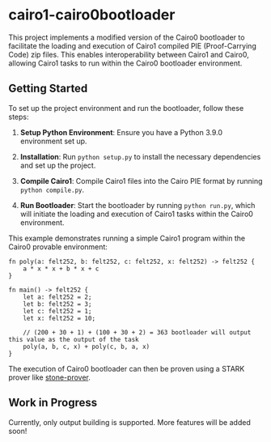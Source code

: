 # cairo1-cairo0bootloader

This project implements a modified version of the Cairo0 bootloader to facilitate the loading and execution of Cairo1 compiled PIE (Proof-Carrying Code) zip files. This enables interoperability between Cairo1 and Cairo0, allowing Cairo1 tasks to run within the Cairo0 bootloader environment.

## Getting Started

To set up the project environment and run the bootloader, follow these steps:

1. **Setup Python Environment**: Ensure you have a Python 3.9.0 environment set up.

2. **Installation**: Run `python setup.py` to install the necessary dependencies and set up the project.

3. **Compile Cairo1**: Compile Cairo1 files into the Cairo PIE format by running `python compile.py`.

4. **Run Bootloader**: Start the bootloader by running `python run.py`, which will initiate the loading and execution of Cairo1 tasks within the Cairo0 environment.

This example demonstrates running a simple Cairo1 program within the Cairo0 provable environment:

```cairo
fn poly(a: felt252, b: felt252, c: felt252, x: felt252) -> felt252 {
    a * x * x + b * x + c
}

fn main() -> felt252 {
    let a: felt252 = 2;
    let b: felt252 = 3;
    let c: felt252 = 1;
    let x: felt252 = 10;

    // (200 + 30 + 1) + (100 + 30 + 2) = 363 bootloader will output this value as the output of the task
    poly(a, b, c, x) + poly(c, b, a, x)
}
```

The execution of Cairo0 bootloader can then be proven using a STARK prover like [stone-prover](https://github.com/starkware-libs/stone-prover).

## Work in Progress

Currently, only output building is supported. More features will be added soon!

